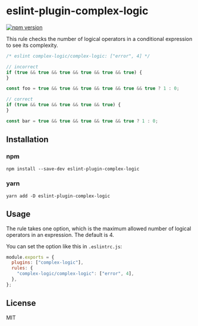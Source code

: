 # eslint-plugin-complex-logic

[![npm version](https://badge.fury.io/js/eslint-plugin-complex-logic.svg)](https://badge.fury.io/js/eslint-plugin-complex-logic)

This rule checks the number of logical operators in a conditional expression to see its complexity.

```js
/* eslint complex-logic/complex-logic: ["error", 4] */

// incorrect
if (true && true && true && true && true && true) {
}

const foo = true && true && true && true && true && true ? 1 : 0;

// correct
if (true && true && true && true && true) {
}

const bar = true && true && true && true && true ? 1 : 0;
```

## Installation

### npm

```shell
npm install --save-dev eslint-plugin-complex-logic
```

### yarn

```shell
yarn add -D eslint-plugin-complex-logic
```

## Usage

The rule takes one option, which is the maximum allowed number of logical operators in an expression. The default is 4.

You can set the option like this in `.eslintrc.js`:

```js
module.exports = {
  plugins: ["complex-logic"],
  rules: {
    "complex-logic/complex-logic": ["error", 4],
  },
};
```

## License

MIT
